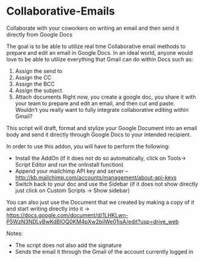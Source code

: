 # Collaborative-Emails
Collaborate with your coworkers on writing an email and then send it directly from Google Docs

The goal is to be able to utilize real time Collaborative email methods to prepare and edit an email in Google Docs.
In an ideal world, anyone would love to be able to utilize everything that Gmail can do within Docs such as:
1. Assign the send to
2. Assign the CC
3. Assign the BCC
4. Assign the subject.
5. Attach documents
Right now, you create a google doc, you share it with your team to prepare and edit an email, and then cut and paste. Wouldn’t you really want to fully integrate collaborative editing within Gmail?

This script will draft, format and stylize your Google Document into an email body and send it directly through Google Docs to your intended recipient.

In order to use this addon, you will have to perform the following:
* Install the AddOn (if it does not do so automatically, click on Tools-> Script Editor and run the onInstall function)
* Append your mailchimp API key and server – http://kb.mailchimp.com/accounts/management/about-api-keys
* Switch back to your doc and use the Sidebar (if it does not show directly just click on Custom Scripts -> Show sidebar)


You can also just use the Document that we created by making a copy of it and start writing directly into it -> https://docs.google.com/document/d/1LHKLwn-P5WzN3NDLyBwKdBlOQ0KM4pXw2bilWe01jsA/edit?usp=drive_web
 
Notes:
* The script does not also add the signature
* Sends the email it through the Gmail of the account currently logged in
